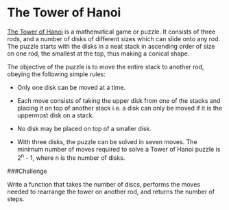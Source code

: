 The Tower of Hanoi
===================

[The Tower of Hanoi](http://en.wikipedia.org/wiki/Tower_of_Hanoi) is a mathematical game or puzzle. It consists of three rods, and a number of disks of different sizes which can slide onto any rod. The puzzle starts with the disks in a neat stack in ascending order of size on one rod, the smallest at the top, thus making a conical shape.

The objective of the puzzle is to move the entire stack to another rod, obeying the following simple rules:

* Only one disk can be moved at a time.

* Each move consists of taking the upper disk from one of the stacks and placing it on top of another stack i.e. a disk can only be moved if it is the uppermost disk on a stack.
* No disk may be placed on top of a smaller disk.

* With three disks, the puzzle can be solved in seven moves. The minimum number of moves required to solve a Tower of Hanoi puzzle is 2<sup>n</sup> - 1, where n is the number of disks.

###Challenge

Write a function that takes the number of discs, performs the moves needed to rearrange the tower on another rod, and returns the number of steps.
